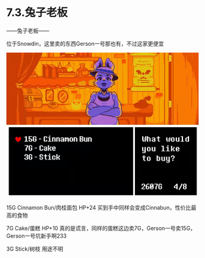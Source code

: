 # 7.3.兔子老板

——兔子老板——

位于Snowdin，这里卖的东西Gerson一号那也有，不过这家更便宜

![兔子老板](兔子老板.jpg)



15G Cinnamon Bun/肉桂面包 HP+24
买到手中同样会变成Cinnabun，性价比最高的食物

7G Cake/蛋糕 HP+10
真的是谎言，同样的蛋糕这边卖7G，Gerson一号卖15G，Gerson一号坑新手啊233

3G Stick/树枝
用途不明

​	